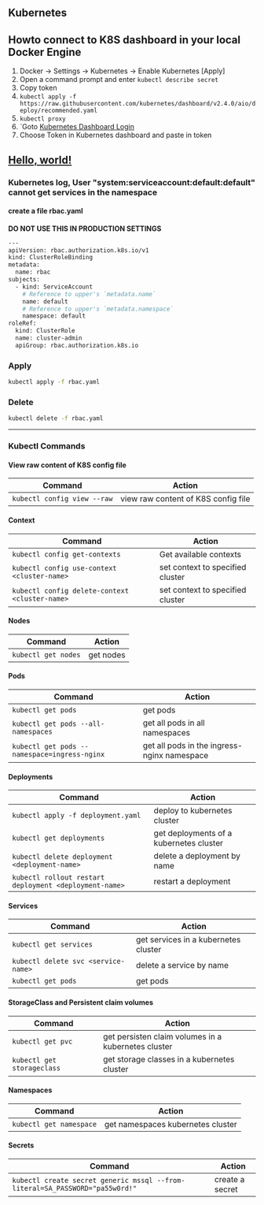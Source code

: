 ## Kubernetes

## Howto connect to K8S dashboard in your local Docker Engine

1. Docker -> Settings -> Kubernetes -> Enable Kubernetes [Apply]
2. Open a command prompt and enter `kubectl describe secret`
3. Copy token
4. `kubectl apply -f https://raw.githubusercontent.com/kubernetes/dashboard/v2.4.0/aio/deploy/recommended.yaml`
5. `kubectl proxy`
6. `Goto [Kubernetes Dashboard Login](http://localhost:8001/api/v1/namespaces/kubernetes-dashboard/services/https:kubernetes-dashboard:/proxy/#/login)
7. Choose Token in Kubernetes dashboard and paste in token

<a href="http://example.com/" target="_blank">Hello, world!</a>
--------------------------------------------------------------------------------------------------------------

### Kubernetes log, User "system:serviceaccount:default:default" cannot get services in the namespace

#### create a file rbac.yaml

**DO NOT USE THIS IN PRODUCTION SETTINGS**

```bash
---
apiVersion: rbac.authorization.k8s.io/v1
kind: ClusterRoleBinding
metadata:
  name: rbac
subjects:
  - kind: ServiceAccount
    # Reference to upper's `metadata.name`
    name: default
    # Reference to upper's `metadata.namespace`
    namespace: default
roleRef:
  kind: ClusterRole
  name: cluster-admin
  apiGroup: rbac.authorization.k8s.io
```

### Apply

```bash
kubectl apply -f rbac.yaml
```

### Delete

```bash
kubectl delete -f rbac.yaml
```

--------------------------------------------------------------------------------------------------------------

### Kubectl Commands

#### View raw content of K8S config file

| Command                                                                                        | Action                                                       |
|------------------------------------------------------------------------------------------------|--------------------------------------------------------------|
|`kubectl config view --raw`                                                                     | view raw content of K8S config file                          |

#### Context

| Command                                                                                        | Action                                                       |
|------------------------------------------------------------------------------------------------|--------------------------------------------------------------|
|`kubectl config get-contexts`                                                                   | Get available contexts                                       |
|`kubectl config use-context <cluster-name>`                                                     | set context to specified cluster                             |
|`kubectl config delete-context <cluster-name>`                                                  | set context to specified cluster                             |

#### Nodes

| Command                                                                                        | Action                                                       |
|------------------------------------------------------------------------------------------------|--------------------------------------------------------------|
|`kubectl get nodes`                                                                             | get nodes                                                    |

#### Pods

| Command                                                                                        | Action                                                       |
|------------------------------------------------------------------------------------------------|--------------------------------------------------------------|
|`kubectl get pods`                                                                              | get pods                                                     |
|`kubectl get pods --all-namespaces`                                                             | get all pods in all namespaces                               |
|`kubectl get pods --namespace=ingress-nginx`                                                    | get all pods in the ingress-nginx namespace                  |

#### Deployments

| Command                                                                                        | Action                                                       |
|------------------------------------------------------------------------------------------------|--------------------------------------------------------------|
|`kubectl apply -f deployment.yaml`                                                              | deploy to kubernetes cluster                                 |
|`kubectl get deployments`                                                                       | get deployments of a kubernetes cluster                      |
|`kubectl delete deployment <deployment-name>`                                                   | delete a deployment by name                                  |
|`kubectl rollout restart deployment <deployment-name>`                                          | restart a deployment                                         |

#### Services

| Command                                                                                        | Action                                                       |
|------------------------------------------------------------------------------------------------|--------------------------------------------------------------|
|`kubectl get services`                                                                          | get services in a kubernetes cluster                         |
|`kubectl delete svc <service-name>`                                                             | delete a service by name                                     |
|`kubectl get pods`                                                                              | get pods                                                     |

#### StorageClass and Persistent claim volumes

| Command                                                                                        | Action                                                       |
|------------------------------------------------------------------------------------------------|--------------------------------------------------------------|
|`kubectl get pvc`                                                                               | get persisten claim volumes in a kubernetes cluster          |
|`kubectl get storageclass`                                                                      | get storage classes in a kubernetes cluster                  |

#### Namespaces

| Command                                                                                        | Action                                                       |
|------------------------------------------------------------------------------------------------|--------------------------------------------------------------|
|`kubectl get namespace`                                                                         | get namespaces kubernetes cluster                            |

#### Secrets

| Command                                                                                        | Action                                                       |
|------------------------------------------------------------------------------------------------|--------------------------------------------------------------|
|`kubectl create secret generic mssql --from-literal=SA_PASSWORD="pa55w0rd!"`                    | create a secret                                              |
